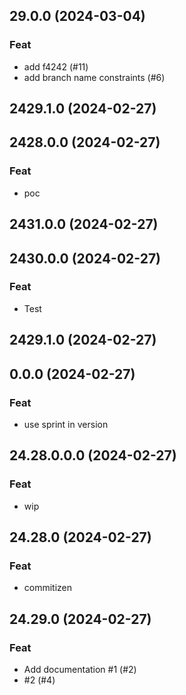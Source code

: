 ## 29.0.0 (2024-03-04)

### Feat

- add f4242 (#11)
- add branch name constraints (#6)

## 2429.1.0 (2024-02-27)

## 2428.0.0 (2024-02-27)

### Feat

- poc

## 2431.0.0 (2024-02-27)

## 2430.0.0 (2024-02-27)

### Feat

- Test

## 2429.1.0 (2024-02-27)

## 0.0.0 (2024-02-27)

### Feat

- use sprint in version

## 24.28.0.0.0 (2024-02-27)

### Feat

- wip

## 24.28.0 (2024-02-27)

### Feat

- commitizen

## 24.29.0 (2024-02-27)

### Feat

- Add documentation #1 (#2)
- #2 (#4)
